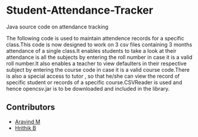 # Student-Attendance-Tracker
Java source code on attendance tracking

The following code is used to maintain attendence records for a specific class.This code is now designed to work on 3 csv files containing 3 months attendance of a single class.It enables students to take a look at their attendance is all the subjects by entering the roll number in case it is a valid roll number.It also enables a teacher to view defaulters in their respective subject by entering the course code in case it is a valid course code.There is also a special access to tutor , so that he/she can view the record of specific student or records of a specific course.CSVReader is used and hence opencsv.jar is to be downloaded and included in the library.

## Contributors
- <a href="https://github.com/Aravindkrish25">Aravind M </a>
- <a href="https://github.com/Hrithik1702">Hrithik B </a>